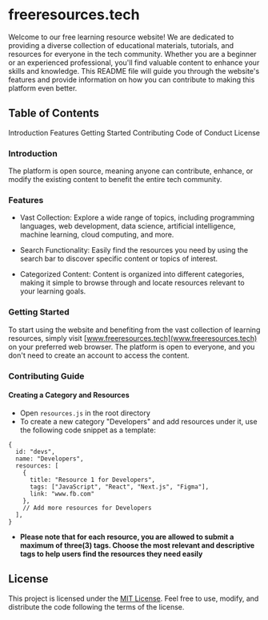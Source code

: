 # freeresources.tech

Welcome to our free learning resource website! We are dedicated to providing a diverse collection of educational materials, tutorials, and resources for everyone in the tech community. Whether you are a beginner or an experienced professional, you'll find valuable content to enhance your skills and knowledge. This README file will guide you through the website's features and provide information on how you can contribute to making this platform even better.

## Table of Contents

Introduction
Features
Getting Started
Contributing
Code of Conduct
License

### Introduction

The platform is open source, meaning anyone can contribute, enhance, or modify the existing content to benefit the entire tech community.

### Features

- Vast Collection: Explore a wide range of topics, including programming languages, web development, data science, artificial intelligence, machine learning, cloud computing, and more.

- Search Functionality: Easily find the resources you need by using the search bar to discover specific content or topics of interest.

- Categorized Content: Content is organized into different categories, making it simple to browse through and locate resources relevant to your learning goals.

### Getting Started

To start using the website and benefiting from the vast collection of learning resources, simply visit [www.freeresources.tech](www.freeresources.tech) on your preferred web browser. The platform is open to everyone, and you don't need to create an account to access the content.

### Contributing Guide

#### Creating a Category and Resources

- Open `resources.js` in the root directory
- To create a new category "Developers" and add resources under it, use the following code snippet as a template:

```
{
  id: "devs",
  name: "Developers",
  resources: [
    {
      title: "Resource 1 for Developers",
      tags: ["JavaScript", "React", "Next.js", "Figma"],
      link: "www.fb.com"
    },
    // Add more resources for Developers
  ],
}

```

- **Please note that for each resource, you are allowed to submit a maximum of three(3) tags. Choose the most relevant and descriptive tags to help users find the resources they need easily**

## License
This project is licensed under the [MIT License](https://opensource.org/license/mit/). Feel free to use, modify, and distribute the code following the terms of the license.